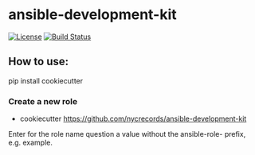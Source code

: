 ansible-development-kit
=========
[![License](https://img.shields.io/badge/license-Apache-green.svg?style=flat)](https://raw.githubusercontent.com/nycrecords/ansible-development-kit/master/LICENSE)
[![Build Status](https://travis-ci.com/nycrecords/ansible-development-kit.svg?branch=master)](https://travis-ci.com/nycrecords/ansible-development-kit)

## How to use:

pip install cookiecutter

### Create a new role

- cookiecutter https://github.com/nycrecords/ansible-development-kit

Enter for the role name question a value without the ansible-role- prefix, e.g. example.
